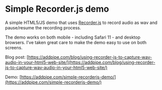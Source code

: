 # Simple Recorder.js demo
A simple HTML5/JS demo that uses [Recorder.js](https://github.com/mattdiamond/Recorderjs) to record audio as wav and pause/resume the recording process.

The demo works on both mobile - including Safari 11 - and desktop browsers. I've taken great care to make the demo easy to use on both screens.

Blog post: [https://addpipe.com/blog/using-recorder-js-to-capture-wav-audio-in-your-html5-web-site/](https://addpipe.com/blog/using-recorder-js-to-capture-wav-audio-in-your-html5-web-site/)

Demo: [https://addpipe.com/simple-recorderjs-demo/](https://addpipe.com/simple-recorderjs-demo/)
